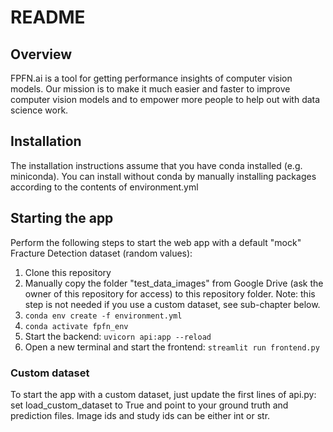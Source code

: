 # README

## Overview

FPFN.ai is a tool for getting performance insights of computer vision models. Our mission is to make it much easier and faster to improve computer vision models and to empower more people to help out with data science work.

## Installation

The installation instructions assume that you have conda installed (e.g. miniconda). You can install without conda by manually installing packages according to the contents of environment.yml

## Starting the app

Perform the following steps to start the web app with a default "mock" Fracture Detection dataset (random values):

1. Clone this repository
2. Manually copy the folder "test_data_images" from Google Drive (ask the owner of this repository for access) to this repository folder. Note: this step is not needed if you use a custom dataset, see sub-chapter below.
3. `conda env create -f environment.yml`
4. `conda activate fpfn_env`
5. Start the backend: `uvicorn api:app --reload`
6. Open a new terminal and start the frontend: `streamlit run frontend.py`

### Custom dataset

To start the app with a custom dataset, just update the first lines of api.py: set load_custom_dataset to True and point to your ground truth and prediction files. Image ids and study ids can be either int or str.
